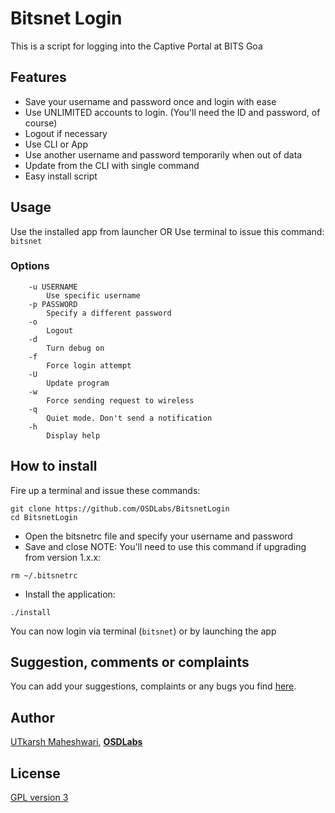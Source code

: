 # Bitsnet Login
This is a script for logging into the Captive Portal at BITS Goa

## Features
- Save your username and password once and login with ease
- Use UNLIMITED accounts to login. (You'll need the ID and password, of course)
- Logout if necessary
- Use CLI or App
- Use another username and password temporarily when out of data
- Update from the CLI with single command
- Easy install script

## Usage
Use the installed app from launcher
OR
Use terminal to issue this command: ```bitsnet```

### Options
```
    -u USERNAME
        Use specific username
    -p PASSWORD
        Specify a different password
    -o
        Logout
    -d
        Turn debug on
    -f
        Force login attempt
    -U
        Update program
    -w
        Force sending request to wireless
    -q
        Quiet mode. Don't send a notification
    -h
        Display help
```

## How to install
Fire up a terminal and issue these commands:
```
git clone https://github.com/OSDLabs/BitsnetLogin
cd BitsnetLogin
```
- Open the bitsnetrc file and specify your username and password
- Save and close
NOTE: You'll need to use this command if upgrading from version 1.x.x:
```
rm ~/.bitsnetrc
```
- Install the application:
```
./install
```
You can now login via terminal (```bitsnet```) or by launching the app

## Suggestion, comments or complaints
You can add your suggestions, complaints or any bugs you find [here](https://github.com/OSDLabs/BitsnetLogin/issues).

## Author
[UTkarsh Maheshwari](https://github.com/UtkarshMe),
**[OSDLabs](https://github.com/OSDLabs)**

## License
[GPL version 3](https://github.com/OSDLabs/BitsnetLogin/blob/master/LICENSE)
